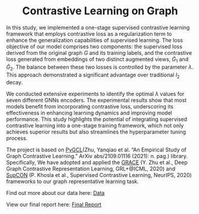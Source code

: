 <div style="text-align: center;">

<h1>Contrastive Learning on Graph</h1>

</div>

In this study, we implemented a one-stage supervised contrastive learning framework that employs contrastive loss as a regularization term to enhance the generalization capabilities of supervised learning. The loss objective of our model comprises two components: the supervised loss derived from the original graph $G$ and its training labels, and the contrastive loss generated from embeddings of two distinct augmented views, $\tilde{G}_1$ and 
$\tilde{G}_2$. The balance between these two losses is controlled by the parameter $\lambda$. This approach demonstrated a significant advantage over traditional $l_2$ decay.

We conducted extensive experiments to identify the optimal $\lambda$ values for seven different GNNs encoders. The experimental results show that most models benefit from incorporating contrastive loss, underscoring its effectiveness in enhancing learning dynamics and improving model performance. This study highlights the potential of integrating supervised contrastive learning into a one-stage training framework, which not only achieves superior results but also streamlines the hyperparameter tuning process.

The project is based on [PyGCL](https://github.com/PyGCL/PyGCL)(Zhu, Yanqiao et al. “An Empirical Study of Graph Contrastive Learning.” ArXiv abs/2109.01116 (2021): n. pag.) library. Specifically, We have adopted and applied the [GRACE](GRACE.ipynb) (Y. Zhu et al., Deep Graph Contrastive Representation Learning, GRL+@ICML, 2020) and [SupCON](SupCON.ipynb) (P. Khosla et al., Supervised Contrastive Learning, NeurIPS, 2020) frameworks to our graph representative learning task. 

Find out more about our data here: [Data](data/README.md)

View our final report here: [Final Report](Flight_Delay_Prediction_Report.pdf)
